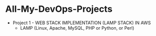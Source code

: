 # All-My-DevOps-Projects
- Project 1 -  WEB STACK IMPLEMENTATION (LAMP STACK) IN AWS
  -  LAMP (Linux, Apache, MySQL, PHP or Python, or Perl)
